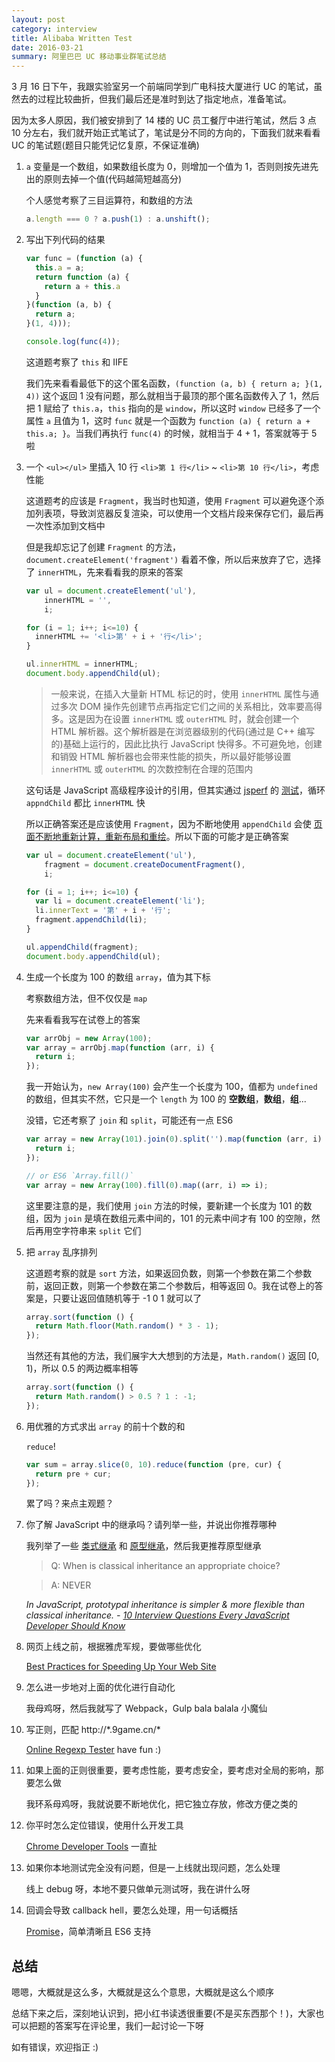 ```yaml
---
layout: post
category: interview
title: Alibaba Written Test
date: 2016-03-21
summary: 阿里巴巴 UC 移动事业群笔试总结
---
```


3 月 16 日下午，我跟实验室另一个前端同学到广电科技大厦进行 UC 的笔试，虽然去的过程比较曲折，但我们最后还是准时到达了指定地点，准备笔试。


因为太多人原因，我们被安排到了 14 楼的 UC 员工餐厅中进行笔试，然后 3 点 10 分左右，我们就开始正式笔试了，笔试是分不同的方向的，下面我们就来看看 UC 的笔试题(题目只能凭记忆复原，不保证准确)

 1. `a` 变量是一个数组，如果数组长度为 0，则增加一个值为 1，否则则按先进先出的原则去掉一个值(代码越简短越高分)

    个人感觉考察了三目运算符，和数组的方法

    ```javascript
    a.length === 0 ? a.push(1) : a.unshift();
    ```

 2. 写出下列代码的结果

    ```javascript
    var func = (function (a) {
      this.a = a;
      return function (a) {
        return a + this.a
      }
    }(function (a, b) {
      return a;
    }(1, 4)));

    console.log(func(4));
    ```

    这道题考察了 `this` 和 IIFE 

    我们先来看看最低下的这个匿名函数，`(function (a, b) { return a; }(1, 4))` 这个返回 1 没有问题，那么就相当于最顶的那个匿名函数传入了 1，然后把 1 赋给了 `this.a`，`this` 指向的是 `window`，所以这时 `window` 已经多了一个属性 `a` 且值为 1，这时 `func` 就是一个函数为 `function (a) { return a + this.a; }`。当我们再执行 `func(4)` 的时候，就相当于 4 + 1，答案就等于 5 啦

 3. 一个 `<ul></ul>` 里插入 10 行 `<li>第 1 行</li>` ~ `<li>第 10 行</li>`，考虑性能

    这道题考的应该是 `Fragment`，我当时也知道，使用 `Fragment` 可以避免逐个添加列表项，导致浏览器反复渲染，可以使用一个文档片段来保存它们，最后再一次性添加到文档中

    但是我却忘记了创建 `Fragment` 的方法，`document.createElement('fragment')` 看着不像，所以后来放弃了它，选择了 `innerHTML`，先来看看我的原来的答案

    ```javascript
    var ul = document.createElement('ul'),
        innerHTML = '',
        i;

    for (i = 1; i++; i<=10) {
      innerHTML += '<li>第' + i + '行</li>';
    }

    ul.innerHTML = innerHTML;
    document.body.appendChild(ul);
    ```

    > 一般来说，在插入大量新 HTML 标记的时，使用 `innerHTML` 属性与通过多次 DOM 操作先创建节点再指定它们之间的关系相比，效率要高得多。这是因为在设置 `innerHTML` 或 `outerHTML` 时，就会创建一个 HTML 解析器。这个解析器是在浏览器级别的代码(通过是 C++ 编写的)基础上运行的，因此比执行 JavaScript 快得多。不可避免地，创建和销毁 HTML 解析器也会带来性能的损失，所以最好能够设置 `innerHTML` 或 `outerHTML`
    > 的次数控制在合理的范围内

    这句话是 JavaScript 高级程序设计的引用，但其实通过 [jsperf](https://jsperf.com/) 的 [测试](http://jsperf.com/document-fragment-vs-innerhtml-vs-looped-appendchild)，循环 `appndChild` 都比 `innerHTML` 快

    所以正确答案还是应该使用 `Fragment`，因为不断地使用 `appendChild` 会使 [页面不断地重新计算，重新布局和重绘](http://stackoverflow.com/questions/11623299/what-does-recalculate-layout-paint-mean-in-chrome-developer-tool-timeline-record)。所以下面的可能才是正确答案

    ```javascript
    var ul = document.createElement('ul'),
        fragment = document.createDocumentFragment(),
        i;

    for (i = 1; i++; i<=10) {
      var li = document.createElement('li');
      li.innerText = '第' + i + '行';
      fragment.appendChild(li);
    }

    ul.appendChild(fragment);
    document.body.appendChild(ul);
    ```

 4. 生成一个长度为 100 的数组 `array`，值为其下标

    考察数组方法，但不仅仅是 `map`

    先来看看我写在试卷上的答案

    ```javascript
    var arrObj = new Array(100);
    var array = arrObj.map(function (arr, i) {
      return i;
    });
    ```

    我一开始认为，`new Array(100)` 会产生一个长度为 100，值都为 `undefined` 的数组，但其实不然，它只是一个 `length` 为 100 的 **空数组**，**数组**，**组**...

    没错，它还考察了 `join` 和 `split`，可能还有一点 ES6

    ```javascript
    var array = new Array(101).join(0).split('').map(function (arr, i) {
      return i;
    });

    // or ES6 `Array.fill()`
    var array = new Array(100).fill(0).map((arr, i) => i);
    ```

    这里要注意的是，我们使用 `join` 方法的时候，要新建一个长度为 101 的数组，因为 `join` 是填在数组元素中间的，101 的元素中间才有 100 的空隙，然后再用空字符串来 `split` 它们

 5. 把 `array` 乱序排列

    这道题考察的就是 `sort` 方法，如果返回负数，则第一个参数在第二个参数前，返回正数，则第一个参数在第二个参数后，相等返回 0。我在试卷上的答案是，只要让返回值随机等于 -1 0 1 就可以了

    ```javascript
    array.sort(function () {
      return Math.floor(Math.random() * 3 - 1);
    });
    ```

    当然还有其他的方法，我们展宇大大想到的方法是，`Math.random()` 返回 [0, 1)，所以 0.5 的两边概率相等

    ```javascript
    array.sort(function () {
      return Math.random() > 0.5 ? 1 : -1;
    });
    ```

 6. 用优雅的方式求出 `array` 的前十个数的和

    `reduce`!

    ```javascript
    var sum = array.slice(0, 10).reduce(function (pre, cur) {
      return pre + cur;
    });
    ```

    累了吗？来点主观题？

 7. 你了解 JavaScript 中的继承吗？请列举一些，并说出你推荐哪种

    我列举了一些 [类式继承](https://github.com/L-movingon/prepare-for-interview/blob/master/JavaScript/classical-inheritance.md) 和 [原型继承](https://github.com/L-movingon/prepare-for-interview/blob/master/JavaScript/prototypal-inheritance.md)，然后我更推荐原型继承

    > Q: When is classical inheritance an appropriate choice?

    > A: NEVER

    *In JavaScript, prototypal inheritance is simpler & more flexible than classical inheritance. - [10 Interview Questions
    Every JavaScript Developer Should Know](https://medium.com/javascript-scene/10-interview-questions-every-javascript-developer-should-know-6fa6bdf5ad95#.5fffcdr5u)*

 8. 网页上线之前，根据雅虎军规，要做哪些优化

    [Best Practices for Speeding Up Your Web Site](https://developer.yahoo.com/performance/rules.html)

 9. 怎么进一步地对上面的优化进行自动化

    我母鸡呀，然后我就写了 Webpack，Gulp bala balala 小魔仙

10. 写正则，匹配 http://\*.9game.cn/\*

    [Online Regexp Tester](https://regex101.com/#javascript) have fun :)

11. 如果上面的正则很重要，要考虑性能，要考虑安全，要考虑对全局的影响，那要怎么做

    我环系母鸡呀，我就说要不断地优化，把它独立存放，修改方便之类的

12. 你平时怎么定位错误，使用什么开发工具

    [Chrome Developer Tools](https://l-movingon.github.io/posts/2016-03-18-chrome-developer-tools.html) 一直扯

13. 如果你本地测试完全没有问题，但是一上线就出现问题，怎么处理

    线上 debug 呀，本地不要只做单元测试呀，我在讲什么呀

14. 回调会导致 callback hell，要怎么处理，用一句话概括

    [Promise](https://developer.mozilla.org/en-US/docs/Web/JavaScript/Reference/Global_Objects/Promise)，简单清晰且 ES6 支持

## 总结

嗯嗯，大概就是这么多，大概就是这么个意思，大概就是这么个顺序

总结下来之后，深刻地认识到，把小红书读透很重要(不是买东西那个！)，大家也可以把题的答案写在评论里，我们一起讨论一下呀

如有错误，欢迎指正 :)
